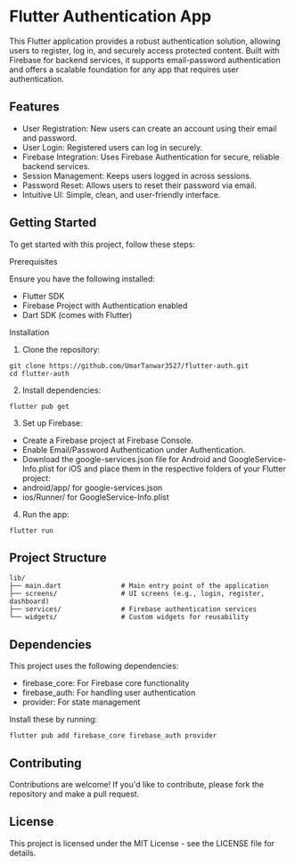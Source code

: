 # Flutter Authentication App

This Flutter application provides a robust authentication solution, allowing users to register, log in, and securely access protected content. Built with Firebase for backend services, it supports email-password authentication and offers a scalable foundation for any app that requires user authentication.

## Features

- User Registration: New users can create an account using their email and password.
- User Login: Registered users can log in securely.
- Firebase Integration: Uses Firebase Authentication for secure, reliable backend services.
- Session Management: Keeps users logged in across sessions.
- Password Reset: Allows users to reset their password via email.
- Intuitive UI: Simple, clean, and user-friendly interface.

## Getting Started

To get started with this project, follow these steps:

Prerequisites

Ensure you have the following installed:
- Flutter SDK
- Firebase Project with Authentication enabled
- Dart SDK (comes with Flutter)

Installation
1. Clone the repository:

```
git clone https://github.com/UmarTanwar3527/flutter-auth.git
cd flutter-auth
```

2. Install dependencies:

```
flutter pub get
```

3. Set up Firebase:

- Create a Firebase project at Firebase Console.
- Enable Email/Password Authentication under Authentication.
- Download the google-services.json file for Android and GoogleService-Info.plist for iOS and place them in the respective folders of your Flutter project:
- android/app/ for google-services.json
- ios/Runner/ for GoogleService-Info.plist

4. Run the app:

```
flutter run
```

## Project Structure
```
lib/
├── main.dart               # Main entry point of the application
├── screens/                # UI screens (e.g., login, register, dashboard)
├── services/               # Firebase authentication services
└── widgets/                # Custom widgets for reusability
```

## Dependencies

This project uses the following dependencies:

- firebase_core: For Firebase core functionality
- firebase_auth: For handling user authentication
- provider: For state management

Install these by running:
```
flutter pub add firebase_core firebase_auth provider
```
## Contributing

Contributions are welcome! If you'd like to contribute, please fork the repository and make a pull request.

## License

This project is licensed under the MIT License - see the LICENSE file for details.
